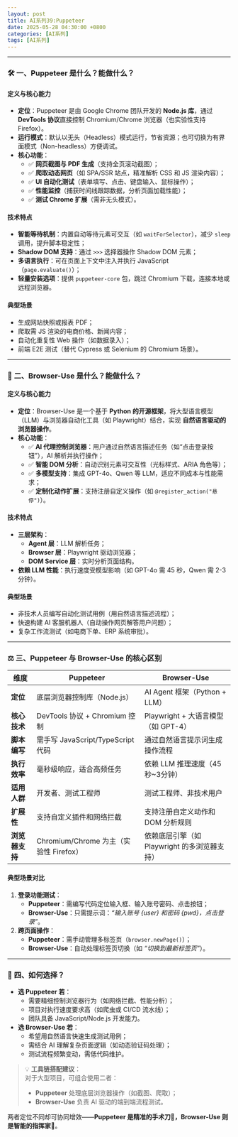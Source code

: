 ```yaml
---
layout: post
title: AI系列39:Puppeteer
date: 2025-05-28 04:30:00 +0800
categories: [AI系列]
tags: [AI系列]
---
```

---

### 🛠️ **一、Puppeteer 是什么？能做什么？**
#### **定义与核心能力**
- **定位**：Puppeteer 是由 Google Chrome 团队开发的 **Node.js 库**，通过 **DevTools 协议**直接控制 Chromium/Chrome 浏览器（也实验性支持 Firefox）。  
- **运行模式**：默认以无头（Headless）模式运行，节省资源；也可切换为有界面模式（Non-headless）方便调试。  
- **核心功能**：  
  - ✅ **网页截图与 PDF 生成**（支持全页滚动截图）；  
  - ✅ **爬取动态网页**（如 SPA/SSR 站点，精准解析 CSS 和 JS 渲染内容）；  
  - ✅ **UI 自动化测试**（表单填写、点击、键盘输入、鼠标操作）；  
  - ✅ **性能监控**（捕获时间线跟踪数据，分析页面加载性能）；  
  - ✅ **测试 Chrome 扩展**（需非无头模式）。  

#### **技术特点**
- **智能等待机制**：内置自动等待元素可交互（如 `waitForSelector`），减少 `sleep` 调用，提升脚本稳定性；  
- **Shadow DOM 支持**：通过 `>>>` 选择器操作 Shadow DOM 元素；  
- **多语言执行**：可在页面上下文中注入并执行 JavaScript（`page.evaluate()`）；  
- **轻量安装选项**：提供 `puppeteer-core` 包，跳过 Chromium 下载，连接本地或远程浏览器。  

#### **典型场景**
- 生成网站快照或报表 PDF；  
- 爬取需 JS 渲染的电商价格、新闻内容；  
- 自动化重复性 Web 操作（如数据录入）；  
- 前端 E2E 测试（替代 Cypress 或 Selenium 的 Chromium 场景）。  

---

### 🤖 **二、Browser-Use 是什么？能做什么？**
#### **定义与核心能力**
- **定位**：Browser-Use 是一个基于 **Python 的开源框架**，将大型语言模型（LLM）与浏览器自动化工具（如 Playwright）结合，实现 **自然语言驱动的浏览器操作**。  
- **核心功能**：  
  - ✅ **AI 代理控制浏览器**：用户通过自然语言描述任务（如“点击登录按钮”），AI 解析并执行操作；  
  - ✅ **智能 DOM 分析**：自动识别元素可交互性（光标样式、ARIA 角色等）；  
  - ✅ **多模型支持**：集成 GPT-4o、Qwen 等 LLM，适应不同成本与性能需求；  
  - ✅ **定制化动作扩展**：支持注册自定义操作（如 `@register_action("悬停")`）。  

#### **技术特点**
- **三层架构**：  
  - **Agent 层**：LLM 解析任务；  
  - **Browser 层**：Playwright 驱动浏览器；  
  - **DOM Service 层**：实时分析页面结构。  
- **依赖 LLM 性能**：执行速度受模型影响（如 GPT-4o 需 45 秒，Qwen 需 2-3 分钟）。  

#### **典型场景**
- 非技术人员编写自动化测试用例（用自然语言描述流程）；  
- 快速构建 AI 客服机器人（自动操作网页解答用户问题）；  
- 复杂工作流测试（如电商下单、ERP 系统审批）。  

---

### ⚖️ **三、Puppeteer 与 Browser-Use 的核心区别**
| **维度**       | **Puppeteer**                          | **Browser-Use**                     |
|----------------|----------------------------------------|-------------------------------------|
| **定位**       | 底层浏览器控制库（Node.js）            | AI Agent 框架（Python + LLM）       |
| **核心技术**   | DevTools 协议 + Chromium 控制          | Playwright + 大语言模型（如 GPT-4） |
| **脚本编写**   | 需手写 JavaScript/TypeScript 代码      | 通过自然语言提示词生成操作流程       |
| **执行效率**   | 毫秒级响应，适合高频任务               | 依赖 LLM 推理速度（45秒~3分钟）     |
| **适用人群**   | 开发者、测试工程师                     | 测试工程师、非技术用户               |
| **扩展性**     | 支持自定义插件和网络拦截               | 支持注册自定义动作和 DOM 分析规则    |
| **浏览器支持** | Chromium/Chrome 为主（实验性 Firefox）| 依赖底层引擎（如 Playwright 的多浏览器支持） |

#### **典型场景对比**
1. **登录功能测试**：  
   - **Puppeteer**：需编写代码定位输入框、输入账号密码、点击按钮；  
   - **Browser-Use**：只需提示词：*“输入账号 {user} 和密码 {pwd}，点击登录”*。  
2. **跨页面操作**：  
   - **Puppeteer**：需手动管理多标签页（`browser.newPage()`）；  
   - **Browser-Use**：自动处理标签页切换（如 *“切换到最新标签页”*）。  

---

### 💎 **四、如何选择？**
- **选 Puppeteer 若**：  
  - 需要精细控制浏览器行为（如网络拦截、性能分析）；  
  - 项目对执行速度要求高（如爬虫或 CI/CD 流水线）；  
  - 团队具备 JavaScript/Node.js 开发能力。  
- **选 Browser-Use 若**：  
  - 希望用自然语言快速生成测试用例；  
  - 需结合 AI 理解复杂页面逻辑（如动态验证码处理）；  
  - 测试流程频繁变动，需低代码维护。  

> 💡 **工具链搭配建议**：  
> 对于大型项目，可组合使用二者：  
> - **Puppeteer** 处理底层浏览器操作（如截图、爬取）；  
> - **Browser-Use** 负责 AI 驱动的端到端流程测试。

两者定位不同却可协同增效——**Puppeteer 是精准的手术刀🔪，Browser-Use 则是智能的指挥家🎻**。